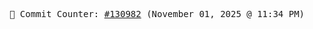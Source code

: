 <p align="center">
    <samp>
        📮 Commit Counter: <a href="https://github.com/Javascript-void0/Javascript-void0/commits/main">#130982</a> (November 01, 2025 @ 11:34 PM)
    </samp>
</p>